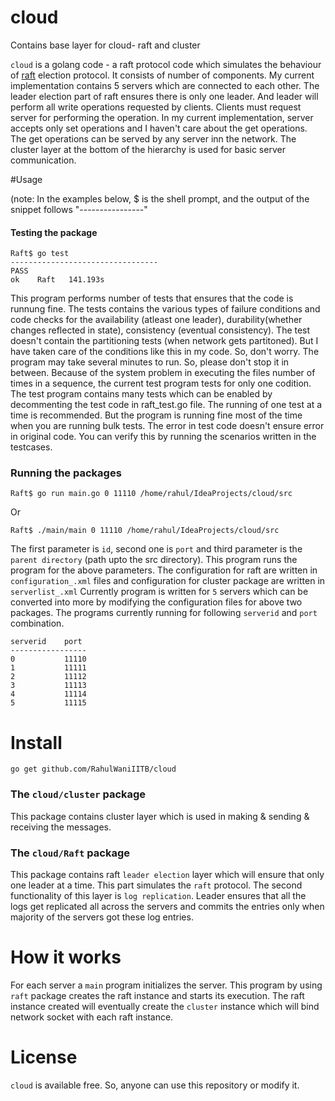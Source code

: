 cloud
=====

Contains base layer for cloud- raft and cluster

`cloud` is a golang code - a raft protocol code which simulates the behaviour of [raft](https://speakerdeck.com/benbjohnson/raft-the-understandable-distributed-consensus-protocol) election protocol. It consists of number of components. My current implementation contains 5 servers which are connected to each other. The leader election part of raft ensures there is only one leader. And leader will perform all write operations requested by clients. Clients must request server for performing the operation. In my current implementation, server accepts only set operations and I haven't care about the get operations. The get operations can be served by any server inn the network. The cluster layer at the bottom of the hierarchy is used for basic server communication.   

#Usage

(note: In the examples below, $ is the shell prompt, and the output of the snippet follows "----------------"
#### Testing the package
```
Raft$ go test
---------------------------------
PASS
ok    Raft   141.193s
```
This program performs number of tests that ensures that the code is runnung fine. The tests contains the various types of failure conditions and code checks for the availability (atleast one leader), durability(whether changes reflected in state), consistency (eventual consistency). The test doesn't contain the partitioning tests (when network gets partitoned). But I have taken care of the conditions like this in my code. So, don't worry. 
The program may take several minutes to run. So, please don't stop it in between. Because of the system problem in executing the files number of times in a sequence, the current test program tests for only one codition. The test program contains many tests which can be enabled by decommenting the test code in raft_test.go file. The running of one test at a time is recommended. But the program is running fine most of the time when you are running bulk tests. The error in test code doesn't ensure error in original code. You can verify this by running the scenarios written in the testcases.


### Running the packages

```
Raft$ go run main.go 0 11110 /home/rahul/IdeaProjects/cloud/src

```
Or
```
Raft$ ./main/main 0 11110 /home/rahul/IdeaProjects/cloud/src
```

The first parameter is `id`, second one is `port` and third parameter is the `parent directory` (path upto the src directory). This program runs the program for the above parameters. The configuration for raft are written in `configuration_.xml` files and configuration for cluster package are written in `serverlist_.xml` 
Currently program is written for `5` servers which can be converted into more by modifying the configuration files for above two packages. The programs currently running for following `serverid` and `port` combination.
```
serverid    port
-----------------
0           11110
1           11111
2           11112
3           11113
4           11114
5           11115
```

# Install

```
go get github.com/RahulWaniIITB/cloud

```
### The `cloud/cluster` package

This package contains cluster layer which is used in making & sending & receiving the messages.

### The `cloud/Raft` package

This package contains raft `leader election` layer which will ensure that only one leader at a time. This part simulates the `raft` protocol. The second functionality of this layer is `log replication`. Leader ensures that all the logs get replicated all across the servers and commits the entries only when majority of the servers got these log entries.
 
# How it works
For each server a `main` program initializes the server. This program by using `raft` package creates the raft instance and starts its execution. The raft instance created will eventually create the `cluster` instance which will bind network socket with each raft instance.

# License

`cloud` is available free. So, anyone can use this repository or modify it.
